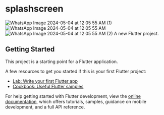 # splashscreen
![WhatsApp Image 2024-05-04 at 12 05 55 AM (1)](https://github.com/Funnzone360/splshscreen/assets/74485576/66c99f89-ebaa-4b7f-b92f-2ff1d63a5f91)
![WhatsApp Image 2024-05-04 at 12 05 55 AM](https://github.com/Funnzone360/splshscreen/assets/74485576/75198e88-c895-4cf1-a2a8-a72ff8d5a1e0)
![WhatsApp Image 2024-05-04 at 12 05 55 AM (2)](https://github.com/Funnzone360/splshscreen/assets/74485576/293dd277-8213-420f-97f0-57e7b5ef3c56)
A new Flutter project.

## Getting Started

This project is a starting point for a Flutter application.

A few resources to get you started if this is your first Flutter project:

- [Lab: Write your first Flutter app](https://docs.flutter.dev/get-started/codelab)
- [Cookbook: Useful Flutter samples](https://docs.flutter.dev/cookbook)

For help getting started with Flutter development, view the
[online documentation](https://docs.flutter.dev/), which offers tutorials,
samples, guidance on mobile development, and a full API reference.
